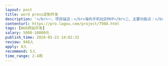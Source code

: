 ```yaml
---                
layout: post       
title: word press定制开发           
description: '</br>一、项目描述：</br>海外手机社区MVP</br>二、主要功能点：</br>新闻、社区、发帖、评论、收藏、分享、登录注册等</br>三、可参考产品：</br>威锋社区</br>四、人员要求：</br>1、有相关产品开发经验；</br>2、在北京</br>3、良好的沟通能力和契约精神。</br>'     
contenturl: https://pro.lagou.com/project/7988.html      
tags: [Web网站开发]            
salary: 5000-10000元          
publish_time: 2018-05-22 14:02:32         
review: 948人                   
apply: 8人                   
recommend: 5人                   
time_range: 2-4周              
---                 
```

